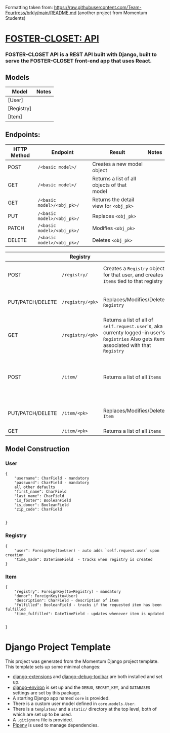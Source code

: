 
Formatting taken from: https://raw.githubusercontent.com/Team-Fourtress/brkly/main/README.md
(another project from Momentum Students)

# [FOSTER-CLOSET: API](https://foster-closet.herokuapp.com)

### FOSTER-CLOSET API is a REST API built with Django, built to serve the FOSTER-CLOSET front-end app that uses React.


## Models
| Model | Notes |
| ----- | ----- |
| [User]
| [Registry]
| [Item]


## Endpoints: 
| HTTP Method | Endpoint | Result | Notes |
| ----------- | -------- | -------| ----- |
| POST | `/<basic model>/` | Creates a new model object |  |
| GET | `/<basic model>/` | Returns a list of all objects of that model |  |
| GET | `/<basic model>/<obj_pk>/` | Returns the detail view for `<obj_pk>` |  |
| PUT | `/<basic model>/<obj_pk>/` | Replaces `<obj_pk>` |  |
| PATCH | `/<basic model>/<obj_pk>/` | Modifies `<obj_pk>` |  |
| DELETE | `/<basic model>/<obj_pk>/` | Deletes `<obj_pk>` |  |




|      | Registry |          |          |
| -------- | -------- | -------- | -------- |
| POST | `/registry/` | Creates a `Registry` object for that user, and creates `Items` tied to that registry | Requires a foster-family login|
| PUT/PATCH/DELETE | `/registry/<pk>` | Replaces/Modifies/Deletes `Registry` | Requires login with associated user  |
| GET | `/registry/<pk>` | Returns a list of all of `self.request.user`'s, aka currenty logged-in user's `Registries` Also gets items associated with that `Registry` | Requires login with associated user  |
| POST | `/item/` | Returns a list of all `Items`| Requires a `Registry` that is associated with the logged-in user  |
| PUT/PATCH/DELETE | `/item/<pk>` | Replaces/Modifies/Deletes `Item` | Requires login with associated user  |
| GET | `/item/<pk>` | Returns a list of all `Items` |  |

## Model Construction

### User
```
{
    "username": CharField - mandatory
    "password": CharField - mandatory
    all other defaults
    "first_name": CharField
    "last_name": CharField
    "is_foster": BooleanField
    "is_donor": BooleanField
    "zip_code": CharField
    
  
}
```

### Registry
```
{
    "user": ForeignKey(to=User) - auto adds `self.request.user` upon creation
    "time_made": DateTimeField  - tracks when registry is created
}
```

### Item
```
{
    "registry": ForeignKey(to=Registry) - mandatory
    "donor": ForeignKey(to=User) 
    "description": CharField - description of item
    "fulfilled": BooleanField - tracks if the requested item has been fulfilled
    "time_fulfilled": DateTimeField - updates whenever item is updated
    
    
}
```


# Django Project Template

This project was generated from the Momentum Django project template. This template sets up some minimal changes:

- [django-extensions](https://django-extensions.readthedocs.io/en/latest/) and [django-debug-toolbar](https://django-debug-toolbar.readthedocs.io/en/latest/) are both installed and set up.
- [django-environ](https://django-environ.readthedocs.io/en/latest/) is set up and the `DEBUG`, `SECRET_KEY`, and `DATABASES` settings are set by this package.
- A starting Django app named `core` is provided.
- There is a custom user model defined in `core.models.User`.
- There is a `templates/` and a `static/` directory at the top level, both of which are set up to be used.
- A `.gitignore` file is provided.
- [Pipenv](https://pipenv.pypa.io/en/latest/) is used to manage dependencies.